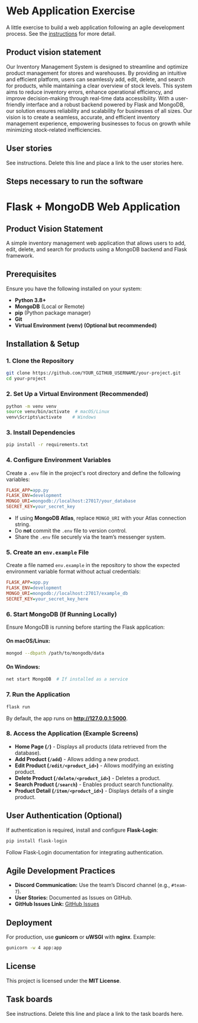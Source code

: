 # Web Application Exercise

A little exercise to build a web application following an agile development process. See the [instructions](instructions.md) for more detail.

## Product vision statement

Our Inventory Management System is designed to streamline and optimize product management for stores and warehouses. By providing an intuitive and efficient platform, users can seamlessly add, edit, delete, and search for products, while maintaining a clear overview of stock levels.
This system aims to reduce inventory errors, enhance operational efficiency, and improve decision-making through real-time data accessibility. With a user-friendly interface and a robust backend powered by Flask and MongoDB, our solution ensures reliability and scalability for businesses of all sizes. Our vision is to create a seamless, accurate, and efficient inventory management experience, empowering businesses to focus on growth while minimizing stock-related inefficiencies.

## User stories

See instructions. Delete this line and place a link to the user stories here.

## Steps necessary to run the software

# Flask + MongoDB Web Application

## Product Vision Statement
A simple inventory management web application that allows users to add, edit, delete, and search for products using a MongoDB backend and Flask framework.

## Prerequisites
Ensure you have the following installed on your system:

- **Python 3.8+**
- **MongoDB** (Local or Remote)
- **pip** (Python package manager)
- **Git**
- **Virtual Environment (venv) (Optional but recommended)**

## Installation & Setup

### 1. Clone the Repository
```sh
git clone https://github.com/YOUR_GITHUB_USERNAME/your-project.git
cd your-project
```

### 2. Set Up a Virtual Environment (Recommended)
```sh
python -m venv venv
source venv/bin/activate  # macOS/Linux
venv\Scripts\activate    # Windows
```

### 3. Install Dependencies
```sh
pip install -r requirements.txt
```

### 4. Configure Environment Variables
Create a `.env` file in the project's root directory and define the following variables:

```ini
FLASK_APP=app.py
FLASK_ENV=development
MONGO_URI=mongodb://localhost:27017/your_database
SECRET_KEY=your_secret_key
```
- If using **MongoDB Atlas**, replace `MONGO_URI` with your Atlas connection string.
- Do **not** commit the `.env` file to version control.
- Share the `.env` file securely via the team’s messenger system.

### 5. Create an `env.example` File
Create a file named `env.example` in the repository to show the expected environment variable format without actual credentials:

```ini
FLASK_APP=app.py
FLASK_ENV=development
MONGO_URI=mongodb://localhost:27017/example_db
SECRET_KEY=your_secret_key_here
```

### 6. Start MongoDB (If Running Locally)
Ensure MongoDB is running before starting the Flask application:

#### On macOS/Linux:
```sh
mongod --dbpath /path/to/mongodb/data
```

#### On Windows:
```sh
net start MongoDB  # If installed as a service
```

### 7. Run the Application
```sh
flask run
```
By default, the app runs on **http://127.0.0.1:5000**.

### 8. Access the Application (Example Screens)
- **Home Page (`/`)** - Displays all products (data retrieved from the database).
- **Add Product (`/add`)** - Allows adding a new product.
- **Edit Product (`/edit/<product_id>`)** - Allows modifying an existing product.
- **Delete Product (`/delete/<product_id>`)** - Deletes a product.
- **Search Product (`/search`)** - Enables product search functionality.
- **Product Detail (`/item/<product_id>`)** - Displays details of a single product.

## User Authentication (Optional)
If authentication is required, install and configure **Flask-Login**:
```sh
pip install flask-login
```
Follow Flask-Login documentation for integrating authentication.

## Agile Development Practices
- **Discord Communication:** Use the team’s Discord channel (e.g., `#team-7`).
- **User Stories:** Documented as Issues on GitHub.
- **GitHub Issues Link:** [GitHub Issues](https://github.com/YOUR_GITHUB_USERNAME/your-project/issues)

## Deployment
For production, use **gunicorn** or **uWSGI** with **nginx**. Example:
```sh
gunicorn -w 4 app:app
```

## License
This project is licensed under the **MIT License**.



## Task boards

See instructions. Delete this line and place a link to the task boards here.
